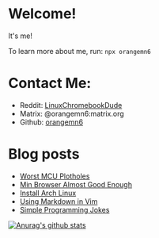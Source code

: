 # Welcome!

It's me!

To learn more about me, run:
`npx orangemn6`


# Contact Me:

- Reddit: [LinuxChromebookDude](https://reddit.com/u/LinuxChromebookDude)
- Matrix: @orangemn6:matrix.org
- Github: [orangemn6](https://github.com/orangemn6)

# Blog posts
<!-- BLOG-POST-LIST:START -->
- [Worst MCU Plotholes](https://www.jacobgoldstein.tk/posts/worst-mcu-plotholes/)
- [Min Browser Almost Good Enough](https://www.jacobgoldstein.tk/posts/min-browser-almost-good-enough/)
- [Install Arch Linux](https://www.jacobgoldstein.tk/posts/install-arch-linux/)
- [Using Markdown in Vim](https://www.jacobgoldstein.tk/posts/using-markdown-in-vim/)
- [Simple Programming Jokes](https://www.jacobgoldstein.tk/posts/simple-programming-jokes/)
<!-- BLOG-POST-LIST:END -->

[![Anurag's github stats](https://github-readme-stats.vercel.app/api?username=orangemn6)](https://github.com/anuraghazra/github-readme-stats)

